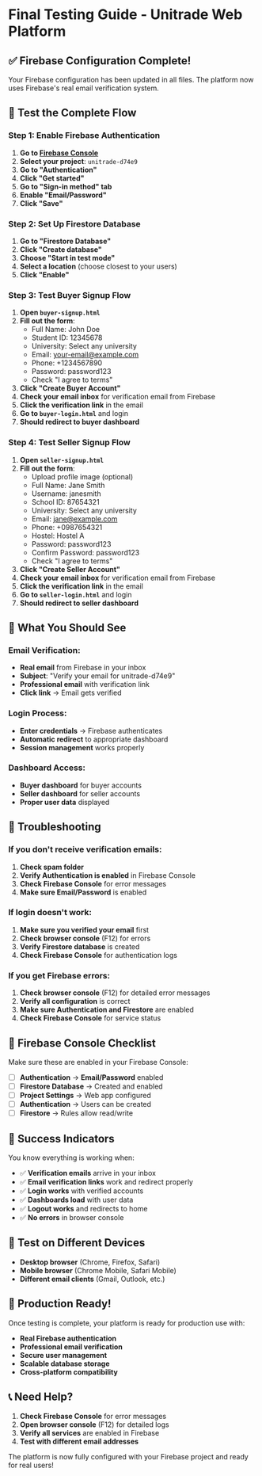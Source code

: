 # Final Testing Guide - Unitrade Web Platform

## ✅ **Firebase Configuration Complete!**

Your Firebase configuration has been updated in all files. The platform now uses Firebase's real email verification system.

## 🧪 **Test the Complete Flow**

### **Step 1: Enable Firebase Authentication**
1. **Go to [Firebase Console](https://console.firebase.google.com/)**
2. **Select your project**: `unitrade-d74e9`
3. **Go to "Authentication"**
4. **Click "Get started"**
5. **Go to "Sign-in method" tab**
6. **Enable "Email/Password"**
7. **Click "Save"**

### **Step 2: Set Up Firestore Database**
1. **Go to "Firestore Database"**
2. **Click "Create database"**
3. **Choose "Start in test mode"**
4. **Select a location** (choose closest to your users)
5. **Click "Enable"**

### **Step 3: Test Buyer Signup Flow**
1. **Open `buyer-signup.html`**
2. **Fill out the form**:
   - Full Name: John Doe
   - Student ID: 12345678
   - University: Select any university
   - Email: your-email@example.com
   - Phone: +1234567890
   - Password: password123
   - Check "I agree to terms"
3. **Click "Create Buyer Account"**
4. **Check your email inbox** for verification email from Firebase
5. **Click the verification link** in the email
6. **Go to `buyer-login.html`** and login
7. **Should redirect to buyer dashboard**

### **Step 4: Test Seller Signup Flow**
1. **Open `seller-signup.html`**
2. **Fill out the form**:
   - Upload profile image (optional)
   - Full Name: Jane Smith
   - Username: janesmith
   - School ID: 87654321
   - University: Select any university
   - Email: jane@example.com
   - Phone: +0987654321
   - Hostel: Hostel A
   - Password: password123
   - Confirm Password: password123
   - Check "I agree to terms"
3. **Click "Create Seller Account"**
4. **Check your email inbox** for verification email from Firebase
5. **Click the verification link** in the email
6. **Go to `seller-login.html`** and login
7. **Should redirect to seller dashboard**

## 📧 **What You Should See**

### **Email Verification:**
- **Real email** from Firebase in your inbox
- **Subject**: "Verify your email for unitrade-d74e9"
- **Professional email** with verification link
- **Click link** → Email gets verified

### **Login Process:**
- **Enter credentials** → Firebase authenticates
- **Automatic redirect** to appropriate dashboard
- **Session management** works properly

### **Dashboard Access:**
- **Buyer dashboard** for buyer accounts
- **Seller dashboard** for seller accounts
- **Proper user data** displayed

## 🚨 **Troubleshooting**

### **If you don't receive verification emails:**
1. **Check spam folder**
2. **Verify Authentication is enabled** in Firebase Console
3. **Check Firebase Console** for error messages
4. **Make sure Email/Password** is enabled

### **If login doesn't work:**
1. **Make sure you verified your email** first
2. **Check browser console** (F12) for errors
3. **Verify Firestore database** is created
4. **Check Firebase Console** for authentication logs

### **If you get Firebase errors:**
1. **Check browser console** (F12) for detailed error messages
2. **Verify all configuration** is correct
3. **Make sure Authentication and Firestore** are enabled
4. **Check Firebase Console** for service status

## 🔧 **Firebase Console Checklist**

Make sure these are enabled in your Firebase Console:

- [ ] **Authentication** → **Email/Password** enabled
- [ ] **Firestore Database** → Created and enabled
- [ ] **Project Settings** → Web app configured
- [ ] **Authentication** → Users can be created
- [ ] **Firestore** → Rules allow read/write

## 🎯 **Success Indicators**

You know everything is working when:

- ✅ **Verification emails** arrive in your inbox
- ✅ **Email verification links** work and redirect properly
- ✅ **Login works** with verified accounts
- ✅ **Dashboards load** with user data
- ✅ **Logout works** and redirects to home
- ✅ **No errors** in browser console

## 📱 **Test on Different Devices**

- **Desktop browser** (Chrome, Firefox, Safari)
- **Mobile browser** (Chrome Mobile, Safari Mobile)
- **Different email clients** (Gmail, Outlook, etc.)

## 🚀 **Production Ready!**

Once testing is complete, your platform is ready for production use with:

- **Real Firebase authentication**
- **Professional email verification**
- **Secure user management**
- **Scalable database storage**
- **Cross-platform compatibility**

## 📞 **Need Help?**

1. **Check Firebase Console** for error messages
2. **Open browser console** (F12) for detailed logs
3. **Verify all services** are enabled in Firebase
4. **Test with different email addresses**

The platform is now fully configured with your Firebase project and ready for real users!


